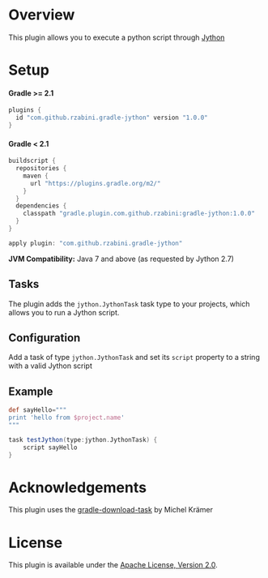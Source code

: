 # Overview
This plugin allows you to execute a python script through [Jython](http://http://www.jython.org/)

# Setup
#### Gradle >= 2.1

```groovy
plugins {
  id "com.github.rzabini.gradle-jython" version "1.0.0"
}
```

#### Gradle < 2.1

```groovy
buildscript {
  repositories {
    maven {
      url "https://plugins.gradle.org/m2/"
    }
  }
  dependencies {
    classpath "gradle.plugin.com.github.rzabini:gradle-jython:1.0.0"
  }
}

apply plugin: "com.github.rzabini.gradle-jython"
```



 **JVM Compatibility:**
Java 7 and above (as requested by Jython 2.7)

## Tasks
The plugin adds the `jython.JythonTask` task type to your projects, which allows you to run a Jython script.

## Configuration
Add a task of type `jython.JythonTask` and set its `script` property to a string with a valid Jython script

## Example
```groovy
def sayHello="""
print 'hello from $project.name'
"""

task testJython(type:jython.JythonTask) {
	script sayHello
}
```
# Acknowledgements
This plugin uses the [gradle-download-task](https://github.com/michel-kraemer/gradle-download-task) by Michel Krämer

# License
This plugin is available under the [Apache License, Version 2.0](http://www.apache.org/licenses/LICENSE-2.0).

